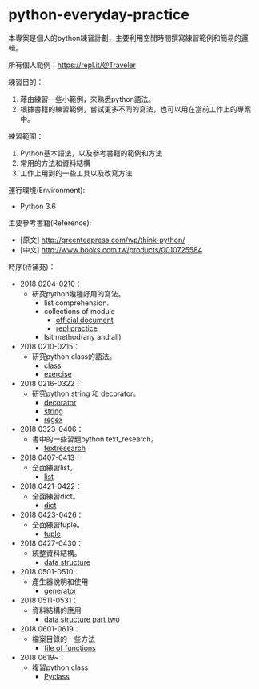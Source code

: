 # python-everyday-practice
本專案是個人的python練習計劃，主要利用空閒時間撰寫練習範例和簡易的邏輯。

所有個人範例：https://repl.it/@Traveler

練習目的：
 1. 藉由練習一些小範例，來熟悉python語法。
 2. 根據書籍的練習範例，嘗試更多不同的寫法，也可以用在當前工作上的專案中。

練習範圍：
 1. Python基本語法，以及參考書籍的範例和方法
 2. 常用的方法和資料結構
 3. 工作上用到的一些工具以及改寫方法

運行環境(Environment):
  - Python 3.6

主要參考書籍(Reference):
  - [原文] http://greenteapress.com/wp/think-python/
  - [中文] http://www.books.com.tw/products/0010725584

時序(待補充)：
- 2018 0204-0210：
  * 研究python幾種好用的寫法。
    * list comprehension.
    * collections of module
      - [official document](https://docs.python.org/3/library/collections.html)
      - [repl practice](https://repl.it/@Traveler/Python-collections-extend)
    * lsit method(any and all)
- 2018 0210-0215：
  * 研究python class的語法。
    * [class](https://repl.it/@Traveler/Python-Class-example)
    * [exercise](https://repl.it/@Traveler/Python-3-class-practice)
- 2018 0216-0322：
  * 研究python string 和 decorator。
    * [decorator](https://repl.it/@Traveler/Python-decorator)
    * [string](https://repl.it/@Traveler/Python-String-practice)
    * [regex](https://repl.it/@Traveler/Python-String-practice-All)
- 2018 0323-0406：
  * 書中的一些習題python text_research。
    * [textresearch](https://repl.it/@Traveler/Simpletextresearch)
- 2018 0407-0413：
  * 全面練習list。
    * [list](https://repl.it/@Traveler/listsfunctions)
- 2018 0421-0422：
  * 全面練習dict。
    * [dict](https://repl.it/@Traveler/dictfunctions)
- 2018 0423-0426：
  * 全面練習tuple。
    * [tuple](https://repl.it/@Traveler/tuplefunctions)
- 2018 0427-0430：
  * 統整資料結構。
    * [data structure](https://repl.it/@Traveler/DatastructurespartII)
- 2018 0501-0510：
  * 產生器說明和使用
    * [generator](https://repl.it/@Traveler/pygenerator)
- 2018 0511-0531：
  * 資料結構的應用
    * [data structure part two](https://repl.it/@Traveler/DatastructurespartII)
- 2018 0601-0619：
  * 檔案目錄的一些方法
    * [file of functions](https://repl.it/@Traveler/Openfilefunctions)
- 2018 0619~：
  * 複習python class
    * [Pyclass](https://repl.it/@Traveler/PyClass)
